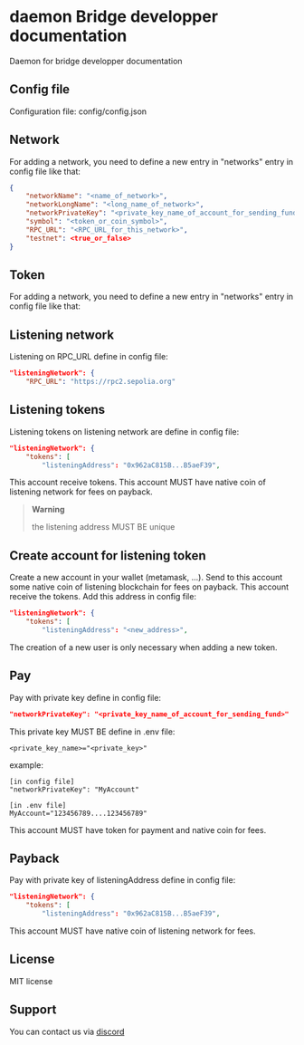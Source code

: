 # daemon Bridge developper documentation
Daemon for bridge developper documentation

## Config file
Configuration file: config/config.json

## Network
For adding a network, you need to define a new entry in "networks" entry in config file like that:

```json
{
	"networkName": "<name_of_network>", 
	"networkLongName": "<long_name_of_network>",
	"networkPrivateKey": "<private_key_name_of_account_for_sending_fund>",
	"symbol": "<token_or_coin_symbol>",
	"RPC_URL": "<RPC_URL_for_this_network>",
	"testnet": <true_or_false>
}
```

## Token
For adding a network, you need to define a new entry in "networks" entry in config file like that:


## Listening network

Listening on RPC_URL define in config file:
```json
"listeningNetwork": {
    "RPC_URL": "https://rpc2.sepolia.org"
```

## Listening tokens

Listening tokens on listening network are define in config file:
```json
"listeningNetwork": {
    "tokens": [
		"listeningAddress": "0x962aC815B...B5aeF39",
```
This account receive tokens.
This account MUST have native coin of listening network for fees on payback.

> **Warning**
>
> the listening address MUST BE unique

## Create account for listening token
Create a new account in your wallet (metamask, ...).
Send to this account some native coin of listening blockchain for fees on payback.
This account receive the tokens.
Add this address in config file:
```json
"listeningNetwork": {
    "tokens": [
		"listeningAddress": "<new_address>",
```
The creation of a new user is only necessary when adding a new token.

## Pay
Pay with private key define in config file:
```json
"networkPrivateKey": "<private_key_name_of_account_for_sending_fund>"
```
This private key MUST BE define in .env file:
```
<private_key_name>="<private_key>"
```

example:
```
[in config file]
"networkPrivateKey": "MyAccount"

[in .env file]
MyAccount="123456789....123456789"
```
This account MUST have token for payment and native coin for fees.

## Payback
Pay with private key of listeningAddress define in config file:

```json
"listeningNetwork": {
    "tokens": [
        "listeningAddress": "0x962aC815B...B5aeF39",
```
This account MUST have native coin of listening network for fees.


## License

MIT license


## Support

You can contact us via [discord](https://discord.com/channels/753223385948880961/1224720192488210584)
